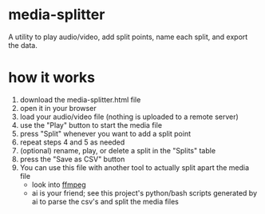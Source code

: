 # media-splitter
A utility to play audio/video, add split points, name each split, and export the data.

# how it works
1. download the media-splitter.html file
2. open it in your browser
3. load your audio/video file (nothing is uploaded to a remote server)
4. use the "Play" button to start the media file
5. press "Split" whenever you want to add a split point
7. repeat steps 4 and 5 as needed
8. (optional) rename, play, or delete a split in the "Splits" table 
10. press the "Save as CSV" button
11. You can use this file with another tool to actually split apart the media file
    - look into [ffmpeg](https://www.ffmpeg.org/)
    - ai is your friend; see this project's python/bash scripts generated by ai to parse the csv's and split the media files
